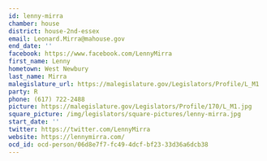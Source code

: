 ```yaml
---
id: lenny-mirra
chamber: house
district: house-2nd-essex
email: Leonard.Mirra@mahouse.gov
end_date: ''
facebook: https://www.facebook.com/LennyMirra
first_name: Lenny
hometown: West Newbury
last_name: Mirra
malegislature_url: https://malegislature.gov/Legislators/Profile/L_M1
party: R
phone: (617) 722-2488
picture: https://malegislature.gov/Legislators/Profile/170/L_M1.jpg
square_picture: /img/legislators/square-pictures/lenny-mirra.jpg
start_date: ''
twitter: https://twitter.com/LennyMirra
website: https://lennymirra.com/
ocd_id: ocd-person/06d8e7f7-fc49-4dcf-bf23-33d36a6dcb38
---
```

